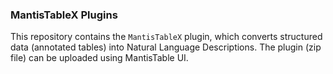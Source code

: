 ### MantisTableX Plugins

This repository contains the `MantisTableX` plugin, which converts structured data (annotated tables) into Natural Language Descriptions.
The plugin (zip file) can be uploaded using MantisTable UI.
